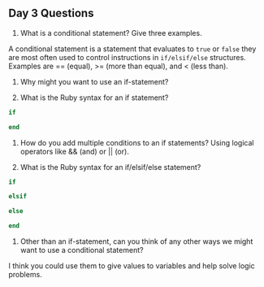 ## Day 3 Questions

1. What is a conditional statement? Give three examples.

A conditional statement is a statement that evaluates to ```true``` or ```false``` they are most often used to control instructions in ```if/elsif/else``` structures.
Examples are == (equal), >= (more than equal), and < (less than).

1. Why might you want to use an if-statement?



1. What is the Ruby syntax for an if statement?
```ruby
if

end
  ```
 1. How do you add multiple conditions to an if statements?
 Using logical operators like && (and) or || (or).

 1. What is the Ruby syntax for an if/elsif/else statement?
```ruby
if

elsif

else

end
```

1. Other than an if-statement, can you think of any other ways we might want to use a conditional statement?

I think you could use them to give values to variables and help solve logic problems.
